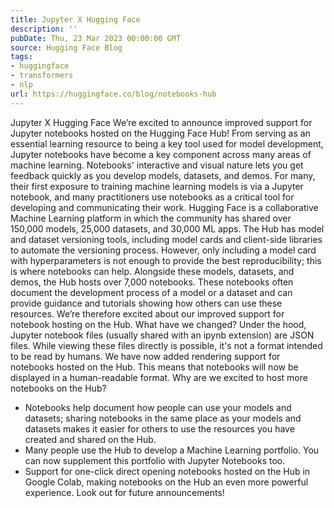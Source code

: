 ```yaml
---
title: Jupyter X Hugging Face
description: ''
pubDate: Thu, 23 Mar 2023 00:00:00 GMT
source: Hugging Face Blog
tags:
- huggingface
- transformers
- nlp
url: https://huggingface.co/blog/notebooks-hub
---
```


Jupyter X Hugging Face
We’re excited to announce improved support for Jupyter notebooks hosted on the Hugging Face Hub!
From serving as an essential learning resource to being a key tool used for model development, Jupyter notebooks have become a key component across many areas of machine learning. Notebooks' interactive and visual nature lets you get feedback quickly as you develop models, datasets, and demos. For many, their first exposure to training machine learning models is via a Jupyter notebook, and many practitioners use notebooks as a critical tool for developing and communicating their work.
Hugging Face is a collaborative Machine Learning platform in which the community has shared over 150,000 models, 25,000 datasets, and 30,000 ML apps. The Hub has model and dataset versioning tools, including model cards and client-side libraries to automate the versioning process. However, only including a model card with hyperparameters is not enough to provide the best reproducibility; this is where notebooks can help. Alongside these models, datasets, and demos, the Hub hosts over 7,000 notebooks. These notebooks often document the development process of a model or a dataset and can provide guidance and tutorials showing how others can use these resources. We’re therefore excited about our improved support for notebook hosting on the Hub.
What have we changed?
Under the hood, Jupyter notebook files (usually shared with an ipynb
extension) are JSON files. While viewing these files directly is possible, it's not a format intended to be read by humans. We have now added rendering support for notebooks hosted on the Hub. This means that notebooks will now be displayed in a human-readable format.
Why are we excited to host more notebooks on the Hub?
- Notebooks help document how people can use your models and datasets; sharing notebooks in the same place as your models and datasets makes it easier for others to use the resources you have created and shared on the Hub.
- Many people use the Hub to develop a Machine Learning portfolio. You can now supplement this portfolio with Jupyter Notebooks too.
- Support for one-click direct opening notebooks hosted on the Hub in Google Colab, making notebooks on the Hub an even more powerful experience. Look out for future announcements!